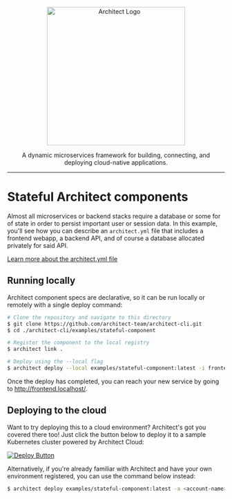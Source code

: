 <p align="center">
  <a href="//architect.io" target="blank"><img src="https://www.architect.io/logo.svg" width="320" alt="Architect Logo" /></a>
</p>

<p align="center">
  A dynamic microservices framework for building, connecting, and deploying cloud-native applications.
</p>

---

# Stateful Architect components

Almost all microservices or backend stacks require a database or some for of state in order to persist important user or session data. In this example, you'll see how you can describe an `architect.yml` file that includes a frontend webapp, a backend API, and of course a database allocated privately for said API.

[Learn more about the architect.yml file](//docs.architect.io/configuration/architect-yml)

## Running locally

Architect component specs are declarative, so it can be run locally or remotely with a single deploy command:

```sh
# Clone the repository and navigate to this directory
$ git clone https://github.com/architect-team/architect-cli.git
$ cd ./architect-cli/examples/stateful-component

# Register the component to the local registry
$ architect link .

# Deploy using the --local flag
$ architect deploy --local examples/stateful-component:latest -i frontend:frontend
```

Once the deploy has completed, you can reach your new service by going to http://frontend.localhost/.

## Deploying to the cloud

Want to try deploying this to a cloud environment? Architect's got you covered there too! Just click the button below to deploy it to a sample Kubernetes cluster powered by Architect Cloud:

[![Deploy Button](https://www.architect.io/deploy-button.svg)](https://app.architect.io/examples/components/stateful-component/deploy?tag=latest&interface=frontend%3Afrontend)

Alternatively, if you're already familiar with Architect and have your own environment registered, you can use the command below instead:

```sh
$ architect deploy examples/stateful-component:latest -a <account-name> -e <environment-name> -i frontend:frontend
```


